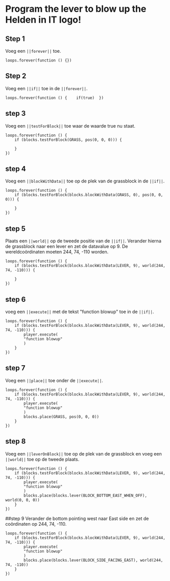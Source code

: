 # Program the lever to blow up the Helden in IT logo!

## Step 1
Voeg een ``||forever||`` toe.

```blocks
loops.forever(function () {})
```

## Step 2
Voeg een ``||if||`` toe in de ``||forever||``.

```blocks
loops.forever(function () {    if(true)  })
```

## step 3
Voeg een ``||testForBlock||`` toe waar de waarde true nu staat.

```blocks
loops.forever(function () {
    if (blocks.testForBlock(GRASS, pos(0, 0, 0))) {
    	
    }
})
```

## step 4
Voeg een ``||blockWithData||`` toe op de plek van de grassblock in de ``||if||``.

```blocks
loops.forever(function () {
    if (blocks.testForBlock(blocks.blockWithData(GRASS, 0), pos(0, 0, 0))) {
    	
    }
})
```

## step 5
Plaats een ``||world||`` op de tweede positie van de ``||if||``. Verander hierna de grassblock naar een lever en zet de datavalue op 9. De wereldcoördinaten moeten 244, 74, -110 worden.

```blocks
loops.forever(function () {
    if (blocks.testForBlock(blocks.blockWithData(LEVER, 9), world(244, 74, -110))) {
    	
    }
})
```
## step 6
voeg een ``||execute||`` met de tekst "function blowup" toe in de ``||if||``.

```blocks
loops.forever(function () {
    if (blocks.testForBlock(blocks.blockWithData(LEVER, 9), world(244, 74, -110))) {
        player.execute(
        "function blowup"
        )
    }
})
```

## step 7
Voeg een ``||place||`` toe onder de ``||execute||``.

```blocks
loops.forever(function () {
    if (blocks.testForBlock(blocks.blockWithData(LEVER, 9), world(244, 74, -110))) {
        player.execute(
        "function blowup"
        )
        blocks.place(GRASS, pos(0, 0, 0))
    }
})
```

## step 8
Voeg een ``||leverOnBlock||`` toe op de plek van de grassblock en voeg een ``||world||`` toe op de tweede plaats.

```blocks
loops.forever(function () {
    if (blocks.testForBlock(blocks.blockWithData(LEVER, 9), world(244, 74, -110))) {
        player.execute(
        "function blowup"
        )
        blocks.place(blocks.lever(BLOCK_BOTTOM_EAST_WHEN_OFF), world(0, 0, 0))
    }
})
```

##step 9
Verander de bottom pointing west naar East side en zet de coördinaten op 244, 74, -110.

```blocks
loops.forever(function () {
    if (blocks.testForBlock(blocks.blockWithData(LEVER, 9), world(244, 74, -110))) {
        player.execute(
        "function blowup"
        )
        blocks.place(blocks.lever(BLOCK_SIDE_FACING_EAST), world(244, 74, -110))
    }
})
```
